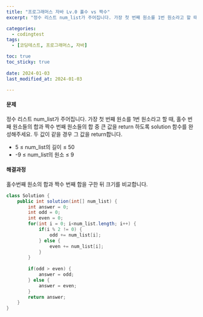 ```yaml
---
title: "프로그래머스 자바 Lv.0 홀수 vs 짝수"
excerpt: "정수 리스트 num_list가 주어집니다. 가장 첫 번째 원소를 1번 원소라고 할 때, 홀수 번째 원소들의 합과 짝수 번째 원소들의 합 중 큰 값을 return 하도록 solution 함수를 완성해주세요. 두 값이 같을 경우 그 값을 return합니다."

categories:
  - codingtest
tags:
  - [코딩테스트, 프로그래머스, 자바]

toc: true
toc_sticky: true
 
date: 2024-01-03
last_modified_at: 2024-01-03

---
```


#### 문제
정수 리스트 num_list가 주어집니다. 가장 첫 번째 원소를 1번 원소라고 할 때, 홀수 번째 원소들의 합과 짝수 번째 원소들의 합 중 큰 값을 return 하도록 solution 함수를 완성해주세요. 두 값이 같을 경우 그 값을 return합니다.

- 5 ≤ num_list의 길이 ≤ 50
- -9 ≤ num_list의 원소 ≤ 9


#### 해결과정
홀수번째 원소의 합과 짝수 번째 합을 구한 뒤 크기를 비교합니다.

```java
class Solution {
    public int solution(int[] num_list) {
        int answer = 0;
        int odd = 0;
        int even = 0;
        for(int i = 0; i<num_list.length; i++) {
            if(i % 2 != 0) {
                odd += num_list[i];
            } else {
                even += num_list[i];
            }
        }
        
        if(odd > even) {
            answer = odd;
        } else {
            answer = even;
        } 
        return answer;
    }
}
```